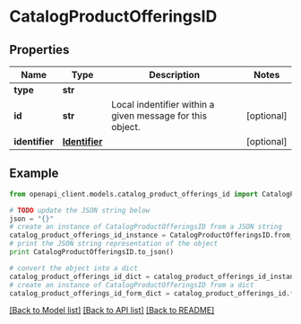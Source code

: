 # CatalogProductOfferingsID


## Properties
Name | Type | Description | Notes
------------ | ------------- | ------------- | -------------
**type** | **str** |  | 
**id** | **str** | Local indentifier within a given message for this object. | [optional] 
**identifier** | [**Identifier**](Identifier.md) |  | [optional] 

## Example

```python
from openapi_client.models.catalog_product_offerings_id import CatalogProductOfferingsID

# TODO update the JSON string below
json = "{}"
# create an instance of CatalogProductOfferingsID from a JSON string
catalog_product_offerings_id_instance = CatalogProductOfferingsID.from_json(json)
# print the JSON string representation of the object
print CatalogProductOfferingsID.to_json()

# convert the object into a dict
catalog_product_offerings_id_dict = catalog_product_offerings_id_instance.to_dict()
# create an instance of CatalogProductOfferingsID from a dict
catalog_product_offerings_id_form_dict = catalog_product_offerings_id.from_dict(catalog_product_offerings_id_dict)
```
[[Back to Model list]](../README.md#documentation-for-models) [[Back to API list]](../README.md#documentation-for-api-endpoints) [[Back to README]](../README.md)



